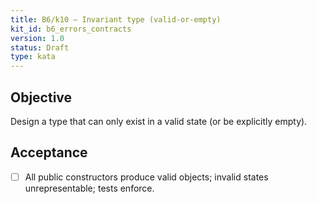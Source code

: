 ```yaml
---
title: B6/k10 — Invariant type (valid-or-empty)
kit_id: b6_errors_contracts
version: 1.0
status: Draft
type: kata
---
```

## Objective
Design a type that can only exist in a valid state (or be explicitly empty).
## Acceptance
- [ ] All public constructors produce valid objects; invalid states unrepresentable; tests enforce.
